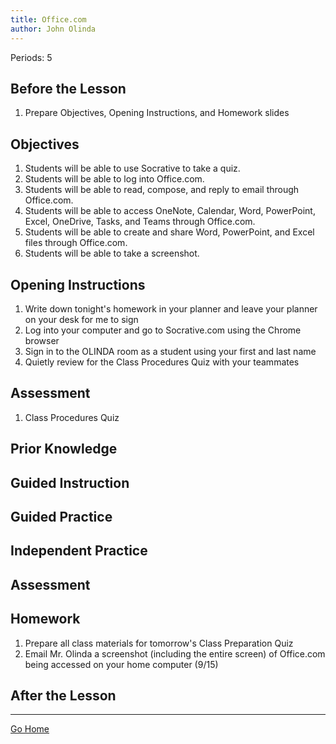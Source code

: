 ```yaml
---
title: Office.com
author: John Olinda
---
```


Periods: 5

## Before the Lesson

1. Prepare Objectives, Opening Instructions, and Homework slides

## Objectives

1. Students will be able to use Socrative to take a quiz.
1. Students will be able to log into Office.com.
2. Students will be able to read, compose, and reply to email through Office.com.
3. Students will be able to access OneNote, Calendar, Word, PowerPoint, Excel, OneDrive, Tasks, and Teams through Office.com.
4. Students will be able to create and share Word, PowerPoint, and Excel files through Office.com.
5. Students will be able to take a screenshot.

## Opening Instructions

1. Write down tonight's homework in your planner and leave your planner on your desk for me to sign
2. Log into your computer and go to Socrative.com using the Chrome browser
3. Sign in to the OLINDA room as a student using your first and last name
4. Quietly review for the Class Procedures Quiz with your teammates

## Assessment

1. Class Procedures Quiz

## Prior Knowledge



## Guided Instruction



## Guided Practice



## Independent Practice



## Assessment



## Homework

1. Prepare all class materials for tomorrow's Class Preparation Quiz
2. Email Mr. Olinda a screenshot (including the entire screen) of Office.com being accessed on your home computer (9/15)

## After the Lesson

---

[Go Home](index.html)